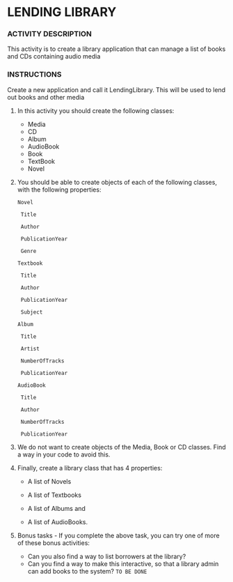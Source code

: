 # LENDING LIBRARY

### ACTIVITY DESCRIPTION
This activity is to create a library application that can manage a list of books and CDs containing audio media


### INSTRUCTIONS
Create a new application and call it LendingLibrary. This will be used to lend out books and other media

1. In this activity you should create the following classes:
    - Media 
    - CD
    - Album
    - AudioBook
    - Book
    - TextBook
    - Novel

2. You should be able to create objects of each of the following classes, with the following properties:

    `Novel`

        Title

        Author

        PublicationYear

        Genre

    `Textbook`

        Title

        Author

        PublicationYear

        Subject

    `Album`

        Title

        Artist

        NumberOfTracks

        PublicationYear

    `AudioBook`

        Title

        Author

        NumberOfTracks

        PublicationYear


3. We do not want to create objects of the Media, Book or CD classes. Find a way in your code to avoid this.

4. Finally, create a library class that has 4 properties:

    -  A list of Novels

    -   A list of Textbooks

    -   A list of Albums and 

    -   A list of AudioBooks.

5. Bonus tasks - If you complete the above task, you can try one of more of these bonus activities: 
    - Can you also find a way to list borrowers at the library?
    - Can you find a way to make this interactive, so that a library admin can add books to the system? `TO BE DONE` 